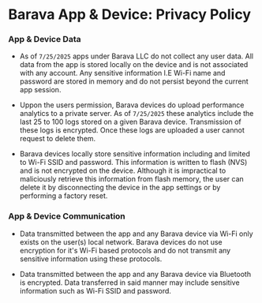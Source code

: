 # Barava App & Device: Privacy Policy

### App & Device Data
- As of `7/25/2025` apps under Barava LLC do not collect any user data. All data from the app is stored locally on the device and is not associated with any account. Any sensitive information I.E Wi-Fi name and password are stored in memory and do not persist beyond the current app session.

- Uppon the users permission, Barava devices do upload performance analytics to a private server. As of `7/25/2025` these analytics include the last 25 to 100 logs stored on a given Barava device. Transmission of these logs is encrypted. Once these logs are uploaded a user cannot request to delete them.

- Barava devices locally store sensitive information including and limited to Wi-Fi SSID and password. This information is written to flash (NVS) and is not encrypted on the device. Although it is impractical to maliciously retrieve this information from flash memory, the user can delete it by disconnecting the device in the app settings or by performing a factory reset.

### App & Device Communication
- Data transmitted between the app and any Barava device via Wi-Fi only exists on the user(s) local network. Barava devices do not use encryption for it's Wi-Fi based protocols and do not transmit any sensitive information using these protocols.

- Data transmitted between the app and any Barava device via Bluetooth is encrypted. Data transferred in said manner may include sensitive information such as Wi-Fi SSID and password.
